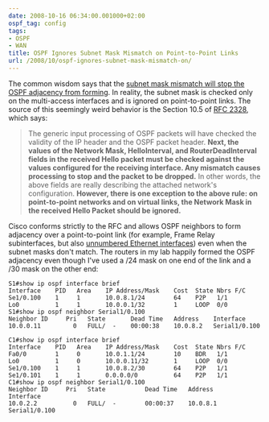 ```yaml
---
date: 2008-10-16 06:34:00.001000+02:00
ospf_tag: config
tags:
- OSPF
- WAN
title: OSPF Ignores Subnet Mask Mismatch on Point-to-Point Links
url: /2008/10/ospf-ignores-subnet-mask-mismatch-on/
---
```

The common wisdom says that the [subnet mask mismatch will stop the OSPF adjacency from forming](/2008/10/troubleshooting-ospf-adjacencies/). In reality, the subnet mask is checked only on the multi-access interfaces and is ignored on point-to-point links. The source of this seemingly weird behavior is the Section 10.5 of [RFC 2328](http://tools.ietf.org/html/rfc2328), which says:

> The generic input processing of OSPF packets will have checked the validity of the IP header and the OSPF packet header. **Next, the values of the Network Mask, HelloInterval, and RouterDeadInterval fields in the received Hello packet must be checked against the values configured for the receiving interface. Any mismatch causes processing to stop and the packet to be dropped.** In other words, the above fields are really describing the attached network\'s configuration. **However, there is one exception to the above rule: on point-to-point networks and on virtual links, the Network Mask in the received Hello Packet should be ignored.**
<!--more-->
Cisco conforms strictly to the RFC and allows OSPF neighbors to form adjacency over a point-to-point link (for example, Frame Relay subinterfaces, but also [unnumbered Ethernet interfaces](/series/unnumbered-interfaces/)) even when the subnet masks don't match. The routers in my lab happily formed the OSPF adjacency even though I've used a /24 mask on one end of the link and a /30 mask on the other end:

``` code
S1#show ip ospf interface brief
Interface    PID   Area    IP Address/Mask    Cost  State Nbrs F/C
Se1/0.100    1     1       10.0.8.1/24        64    P2P   1/1
Lo0          1     1       10.0.0.1/32        1     LOOP  0/0
S1#show ip ospf neighbor Serial1/0.100
Neighbor ID     Pri   State       Dead Time   Address    Interface
10.0.0.11         0   FULL/  -    00:00:38    10.0.8.2   Serial1/0.100

C1#show ip ospf interface brief
Interface    PID   Area    IP Address/Mask    Cost  State Nbrs F/C
Fa0/0        1     0       10.0.1.1/24        10    BDR   1/1
Lo0          1     0       10.0.0.11/32       1     LOOP  0/0
Se1/0.100    1     1       10.0.8.2/30        64    P2P   1/1
Se1/0.101    1     1       0.0.0.0/0          64    P2P   1/1
C1#show ip ospf neighbor Serial1/0.100
Neighbor ID     Pri   State           Dead Time   Address         Interface
10.0.2.2          0   FULL/  -        00:00:37    10.0.8.1        Serial1/0.100
```
